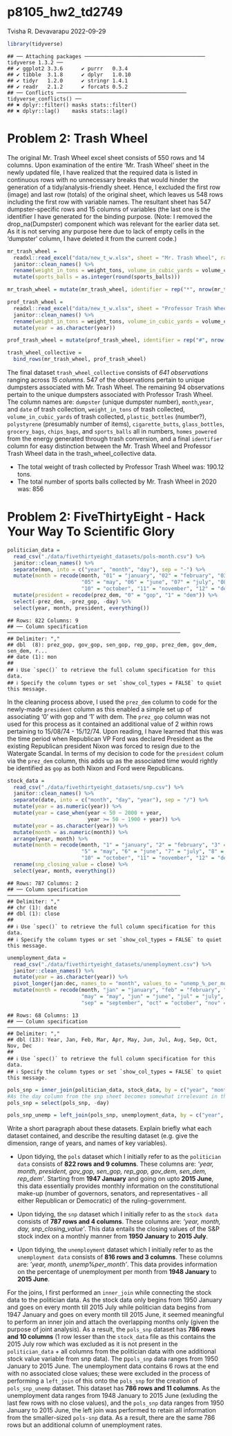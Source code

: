 p8105_hw2_td2749
================
Tvisha R. Devavarapu
2022-09-29

``` r
library(tidyverse)
```

    ## ── Attaching packages ─────────────────────────────────────── tidyverse 1.3.2 ──
    ## ✔ ggplot2 3.3.6      ✔ purrr   0.3.4 
    ## ✔ tibble  3.1.8      ✔ dplyr   1.0.10
    ## ✔ tidyr   1.2.0      ✔ stringr 1.4.1 
    ## ✔ readr   2.1.2      ✔ forcats 0.5.2 
    ## ── Conflicts ────────────────────────────────────────── tidyverse_conflicts() ──
    ## ✖ dplyr::filter() masks stats::filter()
    ## ✖ dplyr::lag()    masks stats::lag()

# Problem 2: Trash Wheel

The original Mr. Trash Wheel excel sheet consists of 550 rows and 14
columns. Upon examination of the entire ‘Mr. Trash Wheel’ sheet in the
newly updated file, I have realized that the required data is listed in
continuous rows with no unnecessary breaks that would hinder the
generation of a tidy/analysis-friendly sheet. Hence, I excluded the
first row (image) and last row (totals) of the original sheet, which
leaves us 548 rows including the first row with variable names. The
resultant sheet has 547 dumpster-specific rows and 15 columns of
variables (the last one is the identifier I have generated for the
binding purpose. (Note: I removed the drop_na(Dumpster) component which
was relevant for the earlier data set. As it is not serving any purpose
here due to lack of empty cells in the ‘dumpster’ column, I have deleted
it from the current code.)

``` r
mr_trash_wheel = 
  readxl::read_excel("data/new_t_w.xlsx", sheet = "Mr. Trash Wheel", range = "A2:N549") %>%
  janitor::clean_names() %>%
  rename(weight_in_tons = weight_tons, volume_in_cubic_yards = volume_cubic_yards) %>%
  mutate(sports_balls = as.integer(round(sports_balls)))

mr_trash_wheel = mutate(mr_trash_wheel, identifier = rep("*", nrow(mr_trash_wheel)))
```

``` r
prof_trash_wheel = 
  readxl::read_excel("data/new_t_w.xlsx", sheet = "Professor Trash Wheel", range = "A2:M96") %>%
  janitor::clean_names() %>%
  rename(weight_in_tons = weight_tons, volume_in_cubic_yards = volume_cubic_yards) %>%
  mutate(year = as.character(year))

prof_trash_wheel = mutate(prof_trash_wheel, identifier = rep("#", nrow(prof_trash_wheel)))
```

``` r
trash_wheel_collective = 
  bind_rows(mr_trash_wheel, prof_trash_wheel)
```

The final dataset `trash_wheel_collective` consists of *641
observations* ranging across *15 columns*. 547 of the observations
pertain to unique dumpsters associated with Mr. Trash Wheel. The
remaining 94 observations pertain to the unique dumpsters associated
with Professor Trash Wheel. The column names are: `dumpster` (unique
dumpster number), `month`,`year`, and `date` of trash collection,
`weight_in_tons` of trash collected, `volume_in_cubic_yards` of trash
collected, `plastic_bottles` (number?), `polystyrene` (presumably number
of items), `cigarette_butts`, `glass_bottles`, `grocery_bags`,
`chips_bags`, and `sports_balls` all in numbers, `homes_powered` from
the energy generated through trash conversion, and a final `identifier`
column for easy distinction between the Mr. Trash Wheel and Professor
Trash Wheel data in the trash_wheel_collective data.

-   The total weight of trash collected by Professor Trash Wheel was:
    190.12 tons.
-   The total number of sports balls collected by Mr. Trash Wheel in
    2020 was: 856

# Problem 2: FiveThirtyEight - Hack Your Way To Scientific Glory

``` r
politician_data = 
  read_csv("./data/fivethirtyeight_datasets/pols-month.csv") %>%
  janitor::clean_names() %>%
  separate(mon, into = c("year", "month", "day"), sep = "-") %>%
  mutate(month = recode(month, "01" = "january", "02" = "february", "03" = "march", "04" = "april", 
                        "05" = "may", "06" = "june", "07" = "july", "08" = "august", "09" = "september",
                        "10" = "october", "11" = "november", "12" = "december")) %>%
  mutate(president = recode(prez_dem, "0" = "gop", "1" = "dem")) %>%
  select(-prez_dem, -prez_gop, -day) %>%
  select(year, month, president, everything())
```

    ## Rows: 822 Columns: 9
    ## ── Column specification ────────────────────────────────────────────────────────
    ## Delimiter: ","
    ## dbl  (8): prez_gop, gov_gop, sen_gop, rep_gop, prez_dem, gov_dem, sen_dem, r...
    ## date (1): mon
    ## 
    ## ℹ Use `spec()` to retrieve the full column specification for this data.
    ## ℹ Specify the column types or set `show_col_types = FALSE` to quiet this message.

In the cleaning process above, I used the `prez_dem` column to code for
the newly-made `president` column as this enabled a simple set up of
associating ‘0’ with gop and ‘1’ with dem. The `prez_gop` column was not
used for this process as it contained an additional value of 2 within
rows pertaining to 15/08/74 - 15/12/74. Upon reading, I have learned
that this was the time period when Republican VP Ford was declared
President as the existing Republican president Nixon was forced to
resign due to the Watergate Scandal. In terms of my decision to code for
the `president` colum via the `prez_dem` column, this adds up as the
associated time would rightly be identified as `gop` as both Nixon and
Ford were Republicans.

``` r
stock_data =
  read_csv("./data/fivethirtyeight_datasets/snp.csv") %>%
  janitor::clean_names() %>%
  separate(date, into = c("month", "day", "year"), sep = "/") %>%
  mutate(year = as.numeric(year)) %>%
  mutate(year = case_when(year < 50 ~ 2000 + year,
                          year >= 50 ~ 1900 + year)) %>%
  mutate(year = as.character(year)) %>%
  mutate(month = as.numeric(month)) %>%
  arrange(year, month) %>%
  mutate(month = recode(month, "1" = "january", "2" = "february", "3" = "march", "4" = "april", 
                        "5" = "may", "6" = "june", "7" = "july", "8" = "august", "9" = "september",
                        "10" = "october", "11" = "november", "12" = "december")) %>%
  rename(snp_closing_value = close) %>%
  select(year, month, everything())
```

    ## Rows: 787 Columns: 2
    ## ── Column specification ────────────────────────────────────────────────────────
    ## Delimiter: ","
    ## chr (1): date
    ## dbl (1): close
    ## 
    ## ℹ Use `spec()` to retrieve the full column specification for this data.
    ## ℹ Specify the column types or set `show_col_types = FALSE` to quiet this message.

``` r
unemployment_data = 
  read_csv("./data/fivethirtyeight_datasets/unemployment.csv") %>%
  janitor::clean_names() %>%
  mutate(year = as.character(year)) %>%
  pivot_longer(jan:dec, names_to = "month", values_to = "unemp_%_per_month") %>%
  mutate(month = recode(month, "jan" = "january", "feb" = "february", "mar" = "march", "apr" = "april", 
                        "may" = "may", "jun" = "june", "jul" = "july", "aug" = "august", 
                        "sep" = "september", "oct" = "october", "nov" = "november", "dec" = "december"))
```

    ## Rows: 68 Columns: 13
    ## ── Column specification ────────────────────────────────────────────────────────
    ## Delimiter: ","
    ## dbl (13): Year, Jan, Feb, Mar, Apr, May, Jun, Jul, Aug, Sep, Oct, Nov, Dec
    ## 
    ## ℹ Use `spec()` to retrieve the full column specification for this data.
    ## ℹ Specify the column types or set `show_col_types = FALSE` to quiet this message.

``` r
pols_snp = inner_join(politician_data, stock_data, by = c("year", "month"))
#As the day column from the snp sheet becomes somewhat irrelevant in the larger scheme of this situation, I will remove it: 
pols_snp = select(pols_snp, -day)
```

``` r
pols_snp_unemp = left_join(pols_snp, unemployment_data, by = c("year", "month"))
```

Write a short paragraph about these datasets. Explain briefly what each
dataset contained, and describe the resulting dataset (e.g. give the
dimension, range of years, and names of key variables).

-   Upon tidying, the `pols` dataset which I initially refer to as the
    `politician data` consists of **822 rows and 9 columns**. These
    columns are: *‘year, month, president, gov_gop, sen_gop, rep_gop,
    gov_dem, sen_dem, rep_dem’*. Starting from **1947 January** and
    going on upto **2015 June**, this data essentially provides monthly
    information on the constitutional make-up (number of governors,
    senators, and representatives - all either Republican or Democratic)
    of the ruling-government.

-   Upon tidying, the `snp` dataset which I initially refer to as the
    `stock data` consists of **787 rows and 4 columns**. These columns
    are: *‘year, month, day, snp_closing_value’*. This data entails the
    closing values of the S&P stock index on a monthly manner from
    **1950 January** to **2015 July**.

-   Upon tidying, the `unemployment` dataset which I initially refer to
    as the `unemployment data` consists of **816 rows and 3 columns**.
    These columns are: *’year, month, unemp*%*per_month’*. This data
    provides information on the percentage of unemployment per month
    from **1948 January** to **2015 June**.

For the joins, I first performed an `inner_join` while connecting the
stock data to the politician data. As the stock data only begins from
1950 January and goes on every month till 2015 July while politician
data begins from 1947 January and goes on every month till 2015 June, it
seemed meaningful to perform an inner join and attach the overlapping
months only (given the purpose of joint analysis). As a result, the
`pols_snp` dataset has **786 rows and 10 columns** (1 row lesser than
the `stock_data` file as this contains the 2015 July row which was
excluded as it is not present in the `politician_data` + all columns
from the politician data with one additional stock value variable from
snp data). The p`pols_snp` data ranges from 1950 January to 2015 June.
The unemployment data contains 6 rows at the end with no associated
close values; these were excluded in the process of performing a
`left_join` of this onto the `pols_snp` for the creation of
`pols_snp_unemp` dataset. This dataset has **786 rows and 11 columns**.
As the unemployment data ranges from 1948 January to 2015 June (exluding
the last few rows with no close values), and the `pols_snp` data ranges
from 1950 January to 2015 June, the left join was performed to retain
all information from the smaller-sized `pols-snp` data. As a result,
there are the same 786 rows but an additional column of unemployment
rates.
